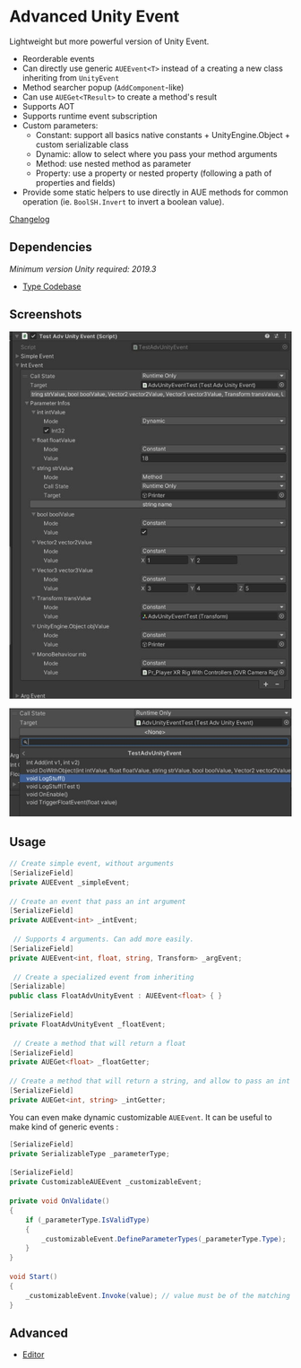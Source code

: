 

# Advanced Unity Event

Lightweight but more powerful version of Unity Event.

- Reorderable events
- Can directly use generic `AUEEvent<T>` instead of a creating a new class inheriting from `UnityEvent`
- Method searcher popup (`AddComponent`-like)
- Can use `AUEGet<TResult>` to create a method's result
- Supports AOT
- Supports runtime event subscription
- Custom parameters:
  - Constant: support all basics native constants + UnityEngine.Object + custom serializable class
  - Dynamic: allow to select where you pass your method arguments
  - Method: use nested method as parameter
  - Property: use a property or nested property (following a path of properties and fields)
- Provide some static helpers to use directly in AUE methods for common operation (ie. `BoolSH.Invert` to invert a boolean value).

[Changelog](Documentation~/Changelog.md)

## Dependencies

*Minimum version Unity required: 2019.3*

- [Type Codebase](https://gitea.apperture.fr:3062/Apperture/type-codebase)

## Screenshots

![](Documentation~/Resources/Constants.jpg)

![](Documentation~/Resources/MethodSearcher.jpg)



## Usage

```csharp
// Create simple event, without arguments
[SerializeField]
private AUEEvent _simpleEvent;

// Create an event that pass an int argument
[SerializeField]
private AUEEvent<int> _intEvent;

 // Supports 4 arguments. Can add more easily.
[SerializeField]
private AUEEvent<int, float, string, Transform> _argEvent;

 // Create a specialized event from inheriting
[Serializable]
public class FloatAdvUnityEvent : AUEEvent<float> { }

[SerializeField]
private FloatAdvUnityEvent _floatEvent;

 // Create a method that will return a float
[SerializeField]
private AUEGet<float> _floatGetter;

// Create a method that will return a string, and allow to pass an int argument.
[SerializeField]
private AUEGet<int, string> _intGetter;
```

You can even make dynamic customizable `AUEEvent`. It can be useful to make kind of generic events :

```csharp
[SerializeField]
private SerializableType _parameterType;

[SerializeField]
private CustomizableAUEEvent _customizableEvent;

private void OnValidate()
{
    if (_parameterType.IsValidType)
    {
    	_customizableEvent.DefineParameterTypes(_parameterType.Type);
    }
}

void Start()
{
    _customizableEvent.Invoke(value); // value must be of the matching type!
}
```

## Advanced

- [Editor](Documentation~/Editor.md)